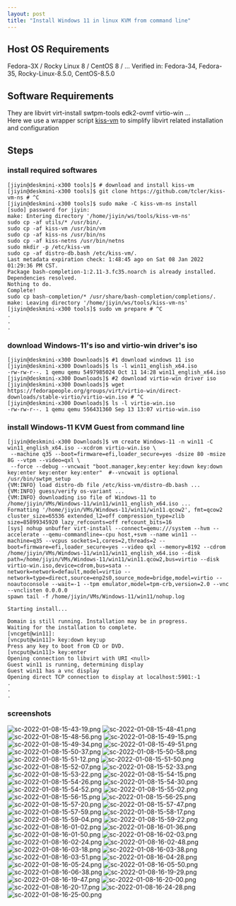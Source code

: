 ```yaml
---
layout: post
title: "Install Windows 11 in linux KVM from command line"
---
```



## Host OS Requirements
Fedora-3X / Rocky Linux 8 / CentOS 8 / ...
Verified in: Fedora-34, Fedora-35, Rocky-Linux-8.5.0, CentOS-8.5.0

## Software Requirements
They are libvirt virt-install swtpm-tools edk2-ovmf virtio-win ...  
Here we use a wrapper script [kiss-vm](https://github.com/tcler/kiss-vm-ns) to simplify libvirt related installation and configuration

## Steps
### install required softwares
```
[jiyin@deskmini-x300 tools]$ # download and install kiss-vm
[jiyin@deskmini-x300 tools]$ git clone https://github.com/tcler/kiss-vm-ns # ^C
[jiyin@deskmini-x300 tools]$ sudo make -C kiss-vm-ns install
[sudo] password for jiyin:
make: Entering directory '/home/jiyin/ws/tools/kiss-vm-ns'
sudo cp -af utils/* /usr/bin/.
sudo cp -af kiss-vm /usr/bin/vm
sudo cp -af kiss-ns /usr/bin/ns
sudo cp -af kiss-netns /usr/bin/netns
sudo mkdir -p /etc/kiss-vm
sudo cp -af distro-db.bash /etc/kiss-vm/.
Last metadata expiration check: 1:48:45 ago on Sat 08 Jan 2022 01:29:36 PM CST.
Package bash-completion-1:2.11-3.fc35.noarch is already installed.
Dependencies resolved.
Nothing to do.
Complete!
sudo cp bash-completion/* /usr/share/bash-completion/completions/.
make: Leaving directory '/home/jiyin/ws/tools/kiss-vm-ns'
[jiyin@deskmini-x300 tools]$ sudo vm prepare # ^C
.
.
.
```

### download Windows-11's iso and virtio-win driver's iso
```
[jiyin@deskmini-x300 Downloads]$ #1 download windows 11 iso
[jiyin@deskmini-x300 Downloads]$ ls -l win11_english_x64.iso
-rw-rw-r--. 1 qemu qemu 5497985024 Oct 11 14:28 win11_english_x64.iso
[jiyin@deskmini-x300 Downloads]$ #2 download virtio-win driver iso
[jiyin@deskmini-x300 Downloads]$ wget https://fedorapeople.org/groups/virt/virtio-win/direct-downloads/stable-virtio/virtio-win.iso # ^C
[jiyin@deskmini-x300 Downloads]$ ls -l virtio-win.iso
-rw-rw-r--. 1 qemu qemu 556431360 Sep 13 13:07 virtio-win.iso
```

### install Windows-11 KVM Guest from command line
```
[jiyin@deskmini-x300 Downloads]$ vm create Windows-11 -n win11 -C  win11_english_x64.iso --xcdrom virtio-win.iso \
 --machine q35 --boot=firmware=efi,loader_secure=yes -dsize 80 -msize 8G --vtpm --video=qxl \
 --force --debug --vncwait "boot.manager,key:enter key:down key:down key:enter key:enter key:enter"  #--vncwait is optional
/usr/bin/swtpm_setup
{VM:INFO} load distro-db file /etc/kiss-vm/distro-db.bash ...
{VM:INFO} guess/verify os-variant ...
{VM:INFO} downloading iso file of Windows-11 to /home/jiyin/VMs/Windows-11/win11/win11_english_x64.iso ...
Formatting '/home/jiyin/VMs/Windows-11/win11/win11.qcow2', fmt=qcow2 cluster_size=65536 extended_l2=off compression_type=zlib size=85899345920 lazy_refcounts=off refcount_bits=16
[sys] nohup unbuffer virt-install --connect=qemu:///system --hvm --accelerate --qemu-commandline=-cpu host,+svm --name win11 --machine=q35 --vcpus sockets=1,cores=2,threads=2 --boot=firmware=efi,loader_secure=yes --video qxl --memory=8192 --cdrom /home/jiyin/VMs/Windows-11/win11/win11_english_x64.iso --disk path=/home/jiyin/VMs/Windows-11/win11/win11.qcow2,bus=virtio --disk virtio-win.iso,device=cdrom,bus=sata --network=network=default,model=virtio --network=type=direct,source=enp2s0,source_mode=bridge,model=virtio --noautoconsole --wait=-1 --tpm emulator,model=tpm-crb,version=2.0 --vnc --vnclisten 0.0.0.0
spawn tail -f /home/jiyin/VMs/Windows-11/win11/nohup.log

Starting install...

Domain is still running. Installation may be in progress.
Waiting for the installation to complete.
[vncget@win11]:
[vncput@win11]> key:down key:up
Press any key to boot from CD or DVD.
[vncput@win11]> key:enter
Opening connection to libvirt with URI <null>
Guest win11 is running, determining display
Guest win11 has a vnc display
Opening direct TCP connection to display at localhost:5901:-1
.
.
.
```

### screenshots
![sc-2022-01-08-15-43-19.png](https://raw.githubusercontent.com/tcler/tcler.github.io/master/public/imgs/win11-kvm/Screenshot-at-2022-01-08-15-43-19.png)
![sc-2022-01-08-15-48-41.png](https://raw.githubusercontent.com/tcler/tcler.github.io/master/public/imgs/win11-kvm/Screenshot-at-2022-01-08-15-48-41.png)
![sc-2022-01-08-15-48-56.png](https://raw.githubusercontent.com/tcler/tcler.github.io/master/public/imgs/win11-kvm/Screenshot-at-2022-01-08-15-48-56.png)
![sc-2022-01-08-15-49-15.png](https://raw.githubusercontent.com/tcler/tcler.github.io/master/public/imgs/win11-kvm/Screenshot-at-2022-01-08-15-49-15.png)
![sc-2022-01-08-15-49-34.png](https://raw.githubusercontent.com/tcler/tcler.github.io/master/public/imgs/win11-kvm/Screenshot-at-2022-01-08-15-49-34.png)
![sc-2022-01-08-15-49-51.png](https://raw.githubusercontent.com/tcler/tcler.github.io/master/public/imgs/win11-kvm/Screenshot-at-2022-01-08-15-49-51.png)
![sc-2022-01-08-15-50-37.png](https://raw.githubusercontent.com/tcler/tcler.github.io/master/public/imgs/win11-kvm/Screenshot-at-2022-01-08-15-50-37.png)
![sc-2022-01-08-15-50-58.png](https://raw.githubusercontent.com/tcler/tcler.github.io/master/public/imgs/win11-kvm/Screenshot-at-2022-01-08-15-50-58.png)
![sc-2022-01-08-15-51-12.png](https://raw.githubusercontent.com/tcler/tcler.github.io/master/public/imgs/win11-kvm/Screenshot-at-2022-01-08-15-51-12.png)
![sc-2022-01-08-15-51-50.png](https://raw.githubusercontent.com/tcler/tcler.github.io/master/public/imgs/win11-kvm/Screenshot-at-2022-01-08-15-51-50.png)
![sc-2022-01-08-15-52-07.png](https://raw.githubusercontent.com/tcler/tcler.github.io/master/public/imgs/win11-kvm/Screenshot-at-2022-01-08-15-52-07.png)
![sc-2022-01-08-15-52-33.png](https://raw.githubusercontent.com/tcler/tcler.github.io/master/public/imgs/win11-kvm/Screenshot-at-2022-01-08-15-52-33.png)
![sc-2022-01-08-15-53-22.png](https://raw.githubusercontent.com/tcler/tcler.github.io/master/public/imgs/win11-kvm/Screenshot-at-2022-01-08-15-53-22.png)
![sc-2022-01-08-15-54-15.png](https://raw.githubusercontent.com/tcler/tcler.github.io/master/public/imgs/win11-kvm/Screenshot-at-2022-01-08-15-54-15.png)
![sc-2022-01-08-15-54-26.png](https://raw.githubusercontent.com/tcler/tcler.github.io/master/public/imgs/win11-kvm/Screenshot-at-2022-01-08-15-54-26.png)
![sc-2022-01-08-15-54-30.png](https://raw.githubusercontent.com/tcler/tcler.github.io/master/public/imgs/win11-kvm/Screenshot-at-2022-01-08-15-54-30.png)
![sc-2022-01-08-15-54-52.png](https://raw.githubusercontent.com/tcler/tcler.github.io/master/public/imgs/win11-kvm/Screenshot-at-2022-01-08-15-54-52.png)
![sc-2022-01-08-15-55-02.png](https://raw.githubusercontent.com/tcler/tcler.github.io/master/public/imgs/win11-kvm/Screenshot-at-2022-01-08-15-55-02.png)
![sc-2022-01-08-15-56-15.png](https://raw.githubusercontent.com/tcler/tcler.github.io/master/public/imgs/win11-kvm/Screenshot-at-2022-01-08-15-56-15.png)
![sc-2022-01-08-15-56-25.png](https://raw.githubusercontent.com/tcler/tcler.github.io/master/public/imgs/win11-kvm/Screenshot-at-2022-01-08-15-56-25.png)
![sc-2022-01-08-15-57-20.png](https://raw.githubusercontent.com/tcler/tcler.github.io/master/public/imgs/win11-kvm/Screenshot-at-2022-01-08-15-57-20.png)
![sc-2022-01-08-15-57-47.png](https://raw.githubusercontent.com/tcler/tcler.github.io/master/public/imgs/win11-kvm/Screenshot-at-2022-01-08-15-57-47.png)
![sc-2022-01-08-15-57-59.png](https://raw.githubusercontent.com/tcler/tcler.github.io/master/public/imgs/win11-kvm/Screenshot-at-2022-01-08-15-57-59.png)
![sc-2022-01-08-15-58-17.png](https://raw.githubusercontent.com/tcler/tcler.github.io/master/public/imgs/win11-kvm/Screenshot-at-2022-01-08-15-58-17.png)
![sc-2022-01-08-15-59-04.png](https://raw.githubusercontent.com/tcler/tcler.github.io/master/public/imgs/win11-kvm/Screenshot-at-2022-01-08-15-59-04.png)
![sc-2022-01-08-15-59-22.png](https://raw.githubusercontent.com/tcler/tcler.github.io/master/public/imgs/win11-kvm/Screenshot-at-2022-01-08-15-59-22.png)
![sc-2022-01-08-16-01-02.png](https://raw.githubusercontent.com/tcler/tcler.github.io/master/public/imgs/win11-kvm/Screenshot-at-2022-01-08-16-01-02.png)
![sc-2022-01-08-16-01-36.png](https://raw.githubusercontent.com/tcler/tcler.github.io/master/public/imgs/win11-kvm/Screenshot-at-2022-01-08-16-01-36.png)
![sc-2022-01-08-16-01-50.png](https://raw.githubusercontent.com/tcler/tcler.github.io/master/public/imgs/win11-kvm/Screenshot-at-2022-01-08-16-01-50.png)
![sc-2022-01-08-16-02-03.png](https://raw.githubusercontent.com/tcler/tcler.github.io/master/public/imgs/win11-kvm/Screenshot-at-2022-01-08-16-02-03.png)
![sc-2022-01-08-16-02-24.png](https://raw.githubusercontent.com/tcler/tcler.github.io/master/public/imgs/win11-kvm/Screenshot-at-2022-01-08-16-02-24.png)
![sc-2022-01-08-16-02-48.png](https://raw.githubusercontent.com/tcler/tcler.github.io/master/public/imgs/win11-kvm/Screenshot-at-2022-01-08-16-02-48.png)
![sc-2022-01-08-16-03-18.png](https://raw.githubusercontent.com/tcler/tcler.github.io/master/public/imgs/win11-kvm/Screenshot-at-2022-01-08-16-03-18.png)
![sc-2022-01-08-16-03-38.png](https://raw.githubusercontent.com/tcler/tcler.github.io/master/public/imgs/win11-kvm/Screenshot-at-2022-01-08-16-03-38.png)
![sc-2022-01-08-16-03-51.png](https://raw.githubusercontent.com/tcler/tcler.github.io/master/public/imgs/win11-kvm/Screenshot-at-2022-01-08-16-03-51.png)
![sc-2022-01-08-16-04-28.png](https://raw.githubusercontent.com/tcler/tcler.github.io/master/public/imgs/win11-kvm/Screenshot-at-2022-01-08-16-04-28.png)
![sc-2022-01-08-16-05-24.png](https://raw.githubusercontent.com/tcler/tcler.github.io/master/public/imgs/win11-kvm/Screenshot-at-2022-01-08-16-05-24.png)
![sc-2022-01-08-16-05-50.png](https://raw.githubusercontent.com/tcler/tcler.github.io/master/public/imgs/win11-kvm/Screenshot-at-2022-01-08-16-05-50.png)
![sc-2022-01-08-16-06-38.png](https://raw.githubusercontent.com/tcler/tcler.github.io/master/public/imgs/win11-kvm/Screenshot-at-2022-01-08-16-06-38.png)
![sc-2022-01-08-16-19-29.png](https://raw.githubusercontent.com/tcler/tcler.github.io/master/public/imgs/win11-kvm/Screenshot-at-2022-01-08-16-19-29.png)
![sc-2022-01-08-16-19-47.png](https://raw.githubusercontent.com/tcler/tcler.github.io/master/public/imgs/win11-kvm/Screenshot-at-2022-01-08-16-19-47.png)
![sc-2022-01-08-16-20-00.png](https://raw.githubusercontent.com/tcler/tcler.github.io/master/public/imgs/win11-kvm/Screenshot-at-2022-01-08-16-20-00.png)
![sc-2022-01-08-16-20-17.png](https://raw.githubusercontent.com/tcler/tcler.github.io/master/public/imgs/win11-kvm/Screenshot-at-2022-01-08-16-20-17.png)
![sc-2022-01-08-16-24-28.png](https://raw.githubusercontent.com/tcler/tcler.github.io/master/public/imgs/win11-kvm/Screenshot-at-2022-01-08-16-24-28.png)
![sc-2022-01-08-16-25-00.png](https://raw.githubusercontent.com/tcler/tcler.github.io/master/public/imgs/win11-kvm/Screenshot-at-2022-01-08-16-25-00.png)
